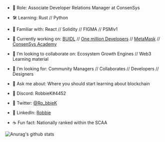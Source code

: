 
- 🔭  Role: Associate Developer Relations Manager at ConsenSys
- 🛠  Learning: Rust // Python
- 🤹‍ Familiar with: React // Solidity // FIGMA // PSMlv1
- 🎯  Currently working on: [BUIDL](https://www.meetup.com/pro/BUIDL/) // [One million Developers](https://onemilliondevs.com/) // [MetaMask](https://metamask.io/) // [ConsenSys Academy](https://learn.consensys.net/index)
- 🏓  I’m looking to collaborate on: Ecosystem Growth Engines // Web3 Learning material 
- 🔮  I’m looking for: Community Managers // Collaborates // Developers // Designers 
- 💬  Ask me about: Where you should start learning about blockchain
- 🍜  Discord: RobbieK#4452
- 🍜  Twitter: [@Ro_bbieK](https://twitter.com/Ro_bbieK)
- 🍜  LinkedIn: [Robbie](https://www.linkedin.com/in/robbie-k/)

- ☕  Fun fact: Nationally ranked within the SCAA 

![Anurag's github stats](https://github-readme-stats.vercel.app/api?username=robbiekruszynski&show_icons=true&theme=tokyonight)


